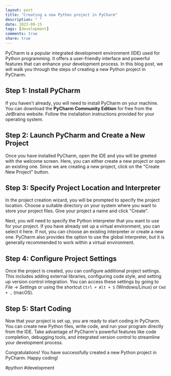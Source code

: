 ```yaml
---
layout: post
title: "Creating a new Python project in PyCharm"
description: " "
date: 2023-09-15
tags: [development]
comments: true
share: true
---
```


PyCharm is a popular integrated development environment (IDE) used for Python programming. It offers a user-friendly interface and powerful features that can enhance your development process. In this blog post, we will walk you through the steps of creating a new Python project in PyCharm.

## Step 1: Install PyCharm

If you haven't already, you will need to install PyCharm on your machine. You can download the **PyCharm Community Edition** for free from the JetBrains website. Follow the installation instructions provided for your operating system.

## Step 2: Launch PyCharm and Create a New Project

Once you have installed PyCharm, open the IDE and you will be greeted with the welcome screen. Here, you can either create a new project or open an existing one. Since we are creating a new project, click on the "Create New Project" button.

## Step 3: Specify Project Location and Interpreter

In the project creation wizard, you will be prompted to specify the project location. Choose a suitable directory on your system where you want to store your project files. Give your project a name and click "Create".

Next, you will need to specify the Python interpreter that you want to use for your project. If you have already set up a virtual environment, you can select it here. If not, you can choose an existing interpreter or create a new one. PyCharm also provides the option to use the global interpreter, but it is generally recommended to work within a virtual environment.

## Step 4: Configure Project Settings

Once the project is created, you can configure additional project settings. This includes adding external libraries, configuring code style, and setting up version control integration. You can access these settings by going to *File* -> *Settings* or using the shortcut `Ctrl + Alt + S` (Windows/Linux) or `Cmd + ,` (macOS).

## Step 5: Start Coding

Now that your project is set up, you are ready to start coding in PyCharm. You can create new Python files, write code, and run your program directly from the IDE. Take advantage of PyCharm's powerful features like code completion, debugging tools, and integrated version control to streamline your development process.

Congratulations! You have successfully created a new Python project in PyCharm. Happy coding!

#python #development